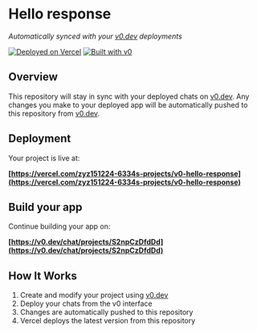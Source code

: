 # Hello response

*Automatically synced with your [v0.dev](https://v0.dev) deployments*

[![Deployed on Vercel](https://img.shields.io/badge/Deployed%20on-Vercel-black?style=for-the-badge&logo=vercel)](https://vercel.com/zyz151224-6334s-projects/v0-hello-response)
[![Built with v0](https://img.shields.io/badge/Built%20with-v0.dev-black?style=for-the-badge)](https://v0.dev/chat/projects/S2npCzDfdDd)

## Overview

This repository will stay in sync with your deployed chats on [v0.dev](https://v0.dev).
Any changes you make to your deployed app will be automatically pushed to this repository from [v0.dev](https://v0.dev).

## Deployment

Your project is live at:

**[https://vercel.com/zyz151224-6334s-projects/v0-hello-response](https://vercel.com/zyz151224-6334s-projects/v0-hello-response)**

## Build your app

Continue building your app on:

**[https://v0.dev/chat/projects/S2npCzDfdDd](https://v0.dev/chat/projects/S2npCzDfdDd)**

## How It Works

1. Create and modify your project using [v0.dev](https://v0.dev)
2. Deploy your chats from the v0 interface
3. Changes are automatically pushed to this repository
4. Vercel deploys the latest version from this repository
